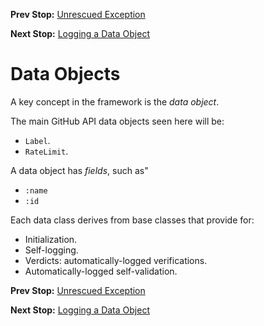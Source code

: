 <!--- GENERATED FILE, DO NOT EDIT --->
**Prev Stop:** [Unrescued Exception](./UnrescuedException.md#unrescued-exception)

**Next Stop:** [Logging a Data Object](./FlatDataLog.md#logging-a-data-object)


# Data Objects

A key concept in the framework is the _data object_.

The main GitHub API data objects seen here will be:

- `Label`.
- `RateLimit`.

A data object has _fields_, such as"

- `:name`
- `:id`

Each data class derives from base classes that provide for:

- Initialization.
- Self-logging.
- Verdicts:  automatically-logged verifications.
- Automatically-logged self-validation.

**Prev Stop:** [Unrescued Exception](./UnrescuedException.md#unrescued-exception)

**Next Stop:** [Logging a Data Object](./FlatDataLog.md#logging-a-data-object)

